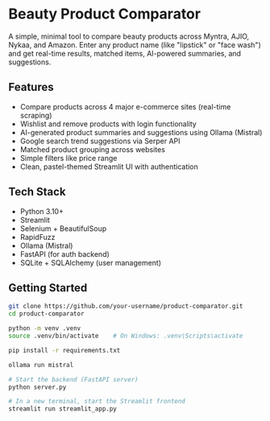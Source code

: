 # Beauty Product Comparator

A simple, minimal tool to compare beauty products across Myntra, AJIO, Nykaa, and Amazon. Enter any product name (like "lipstick" or "face wash") and get real-time results, matched items, AI-powered summaries, and suggestions.

## Features

- Compare products across 4 major e-commerce sites (real-time scraping)
- Wishlist and remove products with login functionality
- AI-generated product summaries and suggestions using Ollama (Mistral)
- Google search trend suggestions via Serper API
- Matched product grouping across websites
- Simple filters like price range
- Clean, pastel-themed Streamlit UI with authentication

## Tech Stack

- Python 3.10+
- Streamlit
- Selenium + BeautifulSoup
- RapidFuzz
- Ollama (Mistral)
- FastAPI (for auth backend)
- SQLite + SQLAlchemy (user management)

## Getting Started

```bash
git clone https://github.com/your-username/product-comparator.git
cd product-comparator

python -m venv .venv
source .venv/bin/activate    # On Windows: .venv\Scripts\activate

pip install -r requirements.txt

ollama run mistral

# Start the backend (FastAPI server)
python server.py

# In a new terminal, start the Streamlit frontend
streamlit run streamlit_app.py
